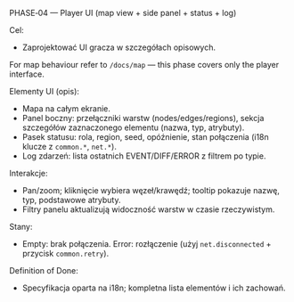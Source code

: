 PHASE‑04 — Player UI (map view + side panel + status + log)

Cel:
- Zaprojektować UI gracza w szczegółach opisowych.

For map behaviour refer to `/docs/map` — this phase covers only the player interface.

Elementy UI (opis):
- Mapa na całym ekranie.  
- Panel boczny: przełączniki warstw (nodes/edges/regions), sekcja szczegółów zaznaczonego elementu (nazwa, typ, atrybuty).  
- Pasek statusu: rola, region, seed, opóźnienie, stan połączenia (i18n klucze z `common.*`, `net.*`).  
- Log zdarzeń: lista ostatnich EVENT/DIFF/ERROR z filtrem po typie.

Interakcje:
- Pan/zoom; kliknięcie wybiera węzeł/krawędź; tooltip pokazuje nazwę, typ, podstawowe atrybuty.  
- Filtry panelu aktualizują widoczność warstw w czasie rzeczywistym.

Stany:
- Empty: brak połączenia. Error: rozłączenie (użyj `net.disconnected` + przycisk `common.retry`).

Definition of Done:
- Specyfikacja oparta na i18n; kompletna lista elementów i ich zachowań.
